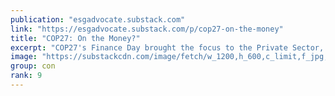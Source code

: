 ```yaml
---
publication: "esgadvocate.substack.com"
link: "https://esgadvocate.substack.com/p/cop27-on-the-money"
title: "COP27: On the Money?"
excerpt: "COP27's Finance Day brought the focus to the Private Sector, but what was missing?"
image: "https://substackcdn.com/image/fetch/w_1200,h_600,c_limit,f_jpg,q_auto:good,fl_progressive:steep/https%3A%2F%2Fbucketeer-e05bbc84-baa3-437e-9518-adb32be77984.s3.amazonaws.com%2Fpublic%2Fimages%2F7355c920-4466-448c-bc3b-60aa31b71a5b_420x300.jpeg"
group: con
rank: 9
---
```

